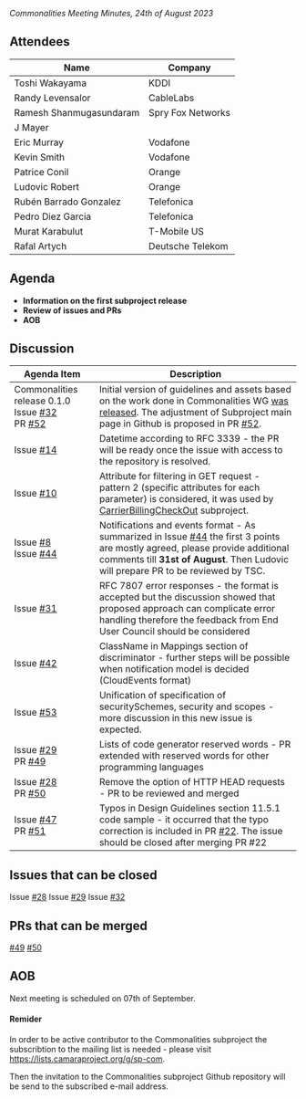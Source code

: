 *Commonalities Meeting Minutes, 24th of August 2023*

## Attendees

| Name | Company |
| ---- | ------- |
|Toshi Wakayama| KDDI |
|Randy Levensalor| CableLabs  |
|Ramesh Shanmugasundaram |Spry Fox Networks |
|J Mayer |  |
|Eric Murray |	Vodafone|
|Kevin Smith |	Vodafone|
|Patrice Conil |Orange | 
|Ludovic Robert | Orange|
|Rubén Barrado Gonzalez| Telefonica|
|Pedro Diez Garcia| Telefonica|
|Murat Karabulut |T-Mobile US|
|Rafal Artych | Deutsche Telekom |

## Agenda

* **Information on the first subproject release**
* **Review of issues and PRs**
* **AOB**

## Discussion

| Agenda Item | Description |
| ----------- | ----------- |
|Commonalities release 0.1.0 <be> Issue [#32](https://github.com/camaraproject/Commonalities/issues/32)<br> PR [#52](https://github.com/camaraproject/Commonalities/pull/52)| Initial version of guidelines and assets based on the work done in Commonalities WG [was released](https://github.com/camaraproject/Commonalities/releases/tag/v0.1.0). The adjustment of Subproject main page in Github is proposed in PR [#52](https://github.com/camaraproject/Commonalities/pull/52). |
|Issue [#14](https://github.com/camaraproject/Commonalities/issues/14) | Datetime according to RFC 3339 - the PR will be ready once the issue with access to the repository is resolved.|
|Issue [#10](https://github.com/camaraproject/Commonalities/issues/10) |Attribute for filtering in GET request - pattern 2 (specific attributes for each parameter) is considered, it was used by [CarrierBillingCheckOut](https://github.com/camaraproject/CarrierBillingCheckOut/pull/96) subproject.|
|Issue [#8](https://github.com/camaraproject/Commonalities/issues/8)<br> Issue [#44](https://github.com/camaraproject/Commonalities/issues/44) | Notifications and events format - As summarized in  Issue [#44](https://github.com/camaraproject/Commonalities/issues/44) the first 3 points are mostly agreed, please provide additional comments till **31st of August**. Then Ludovic will prepare PR to be reviewed by TSC.|
|Issue [#31](https://github.com/camaraproject/Commonalities/issues/31) | RFC 7807 error responses - the format is accepted but the discussion showed that proposed approach can complicate error handling therefore the feedback from End User Council should be considered |
|Issue [#42](https://github.com/camaraproject/Commonalities/issues/42)| ClassName in Mappings section of discriminator - further steps will be possible when notification model is decided (CloudEvents format)|
|Issue [#53](https://github.com/camaraproject/Commonalities/issues/53)| Unification of specification of securitySchemes, security and scopes - more discussion in this new issue is expected.|
|Issue [#29](https://github.com/camaraproject/Commonalities/issues/29)<br> PR [#49](https://github.com/camaraproject/Commonalities/pull/49)  | Lists of code generator reserved words - PR extended with reserved words for other programming languages|
| Issue [#28](https://github.com/camaraproject/Commonalities/issues/28)<br> PR [#50](https://github.com/camaraproject/Commonalities/pull/50) | Remove the option of HTTP HEAD requests - PR to be reviewed and merged |
|Issue [#47](https://github.com/camaraproject/Commonalities/issues/47)<br>PR [#51](https://github.com/camaraproject/Commonalities/pull/51) |Typos in Design Guidelines section 11.5.1 code sample - it occurred that the typo correction is included in PR [#22](https://github.com/camaraproject/Commonalities/pull/22). The issue should be closed after merging PR #22 |


## Issues that can be closed

Issue [#28](https://github.com/camaraproject/WorkingGroups/issues/28)
Issue [#29](https://github.com/camaraproject/WorkingGroups/issues/29)
Issue [#32](https://github.com/camaraproject/WorkingGroups/issues/32)


## PRs that can be merged
 [#49](https://github.com/camaraproject/Commonalities/pull/49)
 [#50](https://github.com/camaraproject/Commonalities/pull/50)

## AOB

Next meeting is scheduled on 07th of September.

#### Remider
In order to be active contributor to the Commonalities subproject the subscribtion to the mailing list is needed - please visit https://lists.camaraproject.org/g/sp-com.

Then the invitation to the Commonalities subproject Github repository will be send to the subscribed e-mail address.



